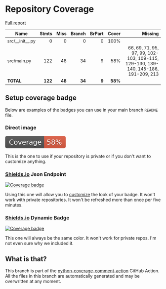 # Repository Coverage

[Full report](https://htmlpreview.github.io/?https://github.com/MaineDSA/zillow_scraper/blob/python-coverage-comment-action-data/htmlcov/index.html)

| Name                |    Stmts |     Miss |   Branch |   BrPart |   Cover |   Missing |
|-------------------- | -------: | -------: | -------: | -------: | ------: | --------: |
| src/\_\_init\_\_.py |        0 |        0 |        0 |        0 |    100% |           |
| src/main.py         |      122 |       48 |       34 |        9 |     58% |66, 69, 71, 95, 97, 99, 102-103, 109-115, 129-130, 139-140, 145-186, 191-209, 213 |
|           **TOTAL** |  **122** |   **48** |   **34** |    **9** | **58%** |           |


## Setup coverage badge

Below are examples of the badges you can use in your main branch `README` file.

### Direct image

[![Coverage badge](https://raw.githubusercontent.com/MaineDSA/zillow_scraper/python-coverage-comment-action-data/badge.svg)](https://htmlpreview.github.io/?https://github.com/MaineDSA/zillow_scraper/blob/python-coverage-comment-action-data/htmlcov/index.html)

This is the one to use if your repository is private or if you don't want to customize anything.

### [Shields.io](https://shields.io) Json Endpoint

[![Coverage badge](https://img.shields.io/endpoint?url=https://raw.githubusercontent.com/MaineDSA/zillow_scraper/python-coverage-comment-action-data/endpoint.json)](https://htmlpreview.github.io/?https://github.com/MaineDSA/zillow_scraper/blob/python-coverage-comment-action-data/htmlcov/index.html)

Using this one will allow you to [customize](https://shields.io/endpoint) the look of your badge.
It won't work with private repositories. It won't be refreshed more than once per five minutes.

### [Shields.io](https://shields.io) Dynamic Badge

[![Coverage badge](https://img.shields.io/badge/dynamic/json?color=brightgreen&label=coverage&query=%24.message&url=https%3A%2F%2Fraw.githubusercontent.com%2FMaineDSA%2Fzillow_scraper%2Fpython-coverage-comment-action-data%2Fendpoint.json)](https://htmlpreview.github.io/?https://github.com/MaineDSA/zillow_scraper/blob/python-coverage-comment-action-data/htmlcov/index.html)

This one will always be the same color. It won't work for private repos. I'm not even sure why we included it.

## What is that?

This branch is part of the
[python-coverage-comment-action](https://github.com/marketplace/actions/python-coverage-comment)
GitHub Action. All the files in this branch are automatically generated and may be
overwritten at any moment.